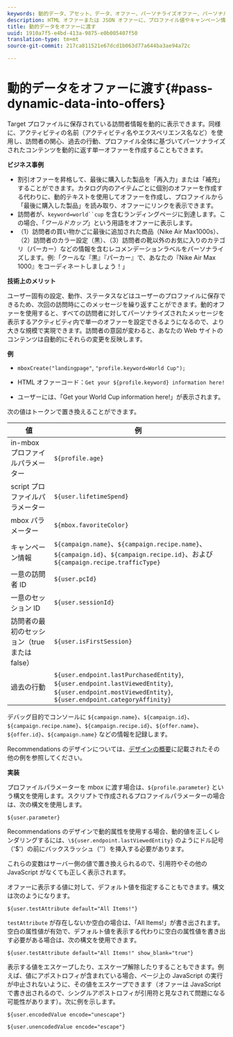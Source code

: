 ```yaml
---
keywords: 動的データ、アセット、データ、オファー、パーソナライズオファー、パーソナルオファー、トークン置換
description: HTML オファーまたは JSON オファーに、プロファイル値やキャンペーン情報を直接表示することができます。
title: 動的データをオファーに渡す
uuid: 1910a7f5-e4bd-413a-9875-e0b005407f50
translation-type: tm+mt
source-git-commit: 217ca811521e67dcd1b063d77a644ba3ae94a72c

---
```



# 動的データをオファーに渡す{#pass-dynamic-data-into-offers}

Target プロファイルに保存されている訪問者情報を動的に表示できます。同様に、アクティビティの名前（アクティビティ名やエクスペリエンス名など）を使用し、訪問者の関心、過去の行動、プロファイル全体に基づいてパーソナライズされたコンテンツを動的に返す単一オファーを作成することもできます。

**ビジネス事例**

* 割引オファーを昇格して、最後に購入した製品を「再入力」または「補充」することができます。カタログ内のアイテムごとに個別のオファーを作成する代わりに、動的テキストを使用してオファーを作成し、プロファイルから「最後に購入した製品」を読み取り、オファーにリンクを表示できます。
* 訪問者が、`keyword=world``cup` を含むランディングページに到達します。この場合、「*ワールドカップ*」という用語をオファーに表示します。
* （1）訪問者の買い物かごに最後に追加された商品（Nike Air Max1000s）、（2）訪問者のカラー設定（黒）、（3）訪問者の靴以外のお気に入りのカテゴリ（パーカー）などの情報を含むレコメンデーションラベルをパーソナライズします。例:「クールな『黒』『パーカー』で、あなたの『Nike Air Max 1000』をコーディネートしましょう！」


**技術上のメリット**

ユーザー固有の設定、動作、ステータスなどはユーザーのプロファイルに保存できるため、次回の訪問時にこのメッセージを繰り返すことができます。動的オファーを使用すると、すべての訪問者に対してパーソナライズされたメッセージを表示するアクティビティ内で単一のオファーを設定できるようになるので、より大きな規模で実現できます。訪問者の意図が変わると、あなたの Web サイトのコンテンツは自動的にそれらの変更を反映します。

**例**

* `mboxCreate("landingpage"`, `"profile.keyword=World Cup");`

* HTML オファーコード：`Get your ${profile.keyword} information here!`
* ユーザーには、「Get your World Cup information here!」が表示されます。

次の値はトークンで置き換えることができます。

| 値 | 例 |
|--- |--- |
| in-mbox プロファイルパラメーター | `${profile.age}` |
| script プロファイルパラメーター | `${user.lifetimeSpend}` |
| mbox パラメーター | `${mbox.favoriteColor}` |
| キャンペーン情報 | `${campaign.name}`、`${campaign.recipe.name}`、`${campaign.id}`、`${campaign.recipe.id}`、および `${campaign.recipe.trafficType}` |
| 一意の訪問者 ID | `${user.pcId}` |
| 一意のセッション ID | `${user.sessionId}` |
| 訪問者の最初のセッション（true または false） | `${user.isFirstSession}` |
| 過去の行動 | `${user.endpoint.lastPurchasedEntity}`, `${user.endpoint.lastViewedEntity}`, `${user.endpoint.mostViewedEntity}`, `${user.endpoint.categoryAffinity}` |

デバッグ目的でコンソールに `${campaign.name}`、`${campaign.id}`、`${campaign.recipe.name}`、`${campaign.recipe.id}`、`${offer.name}`、`${offer.id}`、`${campaign.name}` などの情報を記録します。

Recommendations のデザインについては、[デザインの概要](/help/c-recommendations/c-design-overview/design-overview.md)に記載されたその他の例を参照してください。

**実装**

プロファイルパラメーターを mbox に渡す場合は、`${profile.parameter}` という構文を使用します。スクリプトで作成されるプロファイルパラメーターの場合は、次の構文を使用します。

`${user.parameter}`

Recommendations のデザインで動的属性を使用する場合、動的値を正しくレンダリングするには、`\${user.endpoint.lastViewedEntity}` のようにドル記号（'$'）の前にバックスラッシュ（'\'）を挿入する必要があります。

これらの変数はサーバー側の値で置き換えられるので、引用符やその他の JavaScript がなくても正しく表示されます。

オファーに表示する値に対して、デフォルト値を指定することもできます。構文は次のようになります。

`${user.testAttribute default="All Items!"}`

`testAttribute` が存在しないか空白の場合は、「All Items!」が書き出されます。空白の属性値が有効で、デフォルト値を表示する代わりに空白の属性値を書き出す必要がある場合は、次の構文を使用できます。

`${user.testAttribute default="All Items!" show_blank="true"}`

表示する値をエスケープしたり、エスケープ解除したりすることもできます。例えば、値にアポストロフィが含まれている場合、ページ上の JavaScript の実行が中止されないように、その値をエスケープできます（オファーは JavaScript で書き出されるので、シングルアポストロフィが引用符と見なされて問題になる可能性があります）。次に例を示します。

`${user.encodedValue encode="unescape"}`

`${user.unencodedValue encode="escape"}`